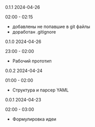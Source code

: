 

0.1.1 2024-04-26

02:00 - 02:15

- добавлены не попавшие в git файлы
- доработан .gitignore

0.1.0 2024-04-26

23:00 - 02:00

- Рабочий прототип

0.0.2 2024-04-24

01:00 - 02:00

- Структура и парсер YAML

0.0.1 2024-04-23

02:00 - 03:00

- Формулировка идеи